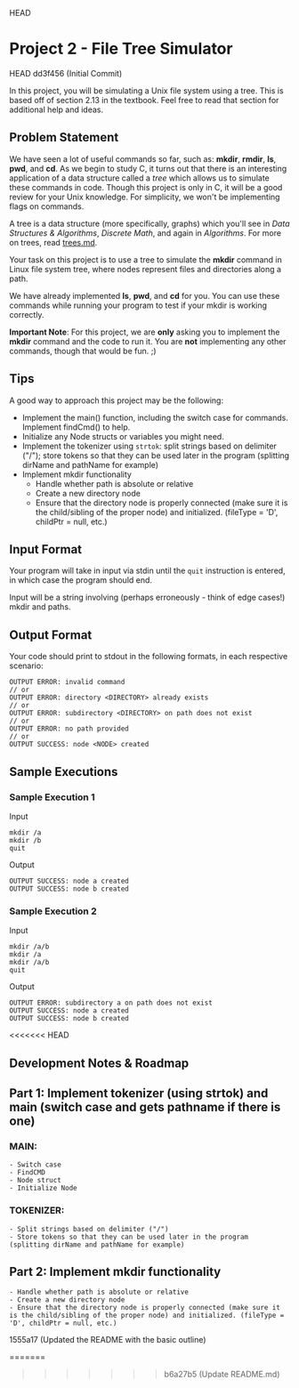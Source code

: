  HEAD
# Project 2 - File Tree Simulator
 HEAD
 dd3f456 (Initial Commit)


In this project, you will be simulating a Unix file system using a tree. This is based off of section 2.13 in the textbook. Feel free to read that section for additional help and ideas.

## Problem Statement

We have seen a lot of useful commands so far, such as: **mkdir**, **rmdir**, **ls**, **pwd**, and **cd**. As we begin to study C, it turns out that there is an interesting application of a data structure called a _tree_ which allows us to simulate these commands in code. Though this project is only in C, it will be a good review for your Unix knowledge. For simplicity, we won't be implementing flags on commands.

A tree is a data structure (more specifically, graphs) which you'll see in *Data Structures & Algorithms*, *Discrete Math*, and again in *Algorithms*. For more on trees, read [trees.md](trees.md).

Your task on this project is to use a tree to simulate the **mkdir** command in Linux file system tree, where nodes represent files and directories along a path.

We have already implemented **ls**, **pwd**, and **cd** for you. You can use these commands while running your program to test if your mkdir is working correctly.

**Important Note**: For this project, we are **only** asking you to implement the **mkdir** command and the code to run it. You are **not** implementing any other commands, though that would be fun. ;)

## Tips

A good way to approach this project may be the following:
- Implement the main() function, including the switch case for commands. Implement findCmd() to help.
- Initialize any Node structs or variables you might need.
- Implement the tokenizer using `strtok`: split strings based on delimiter ("/"); store tokens so that they can be used later in the program (splitting dirName and pathName for example)
- Implement mkdir functionality
    - Handle whether path is absolute or relative
	- Create a new directory node
	- Ensure that the directory node is properly connected (make sure it is the child/sibling of the proper node) and initialized. (fileType = 'D', childPtr = null, etc.)

## Input Format

Your program will take in input via stdin until the `quit` instruction is entered, in which case the program should end.

Input will be a string involving (perhaps erroneously - think of edge cases!) mkdir and paths.

## Output Format

Your code should print to stdout in the following formats, in each respective scenario:
```
OUTPUT ERROR: invalid command
// or
OUTPUT ERROR: directory <DIRECTORY> already exists
// or
OUTPUT ERROR: subdirectory <DIRECTORY> on path does not exist
// or
OUTPUT ERROR: no path provided
// or
OUTPUT SUCCESS: node <NODE> created
```

## Sample Executions

### Sample Execution 1

Input
```
mkdir /a
mkdir /b
quit
```

Output
```
OUTPUT SUCCESS: node a created
OUTPUT SUCCESS: node b created
```

### Sample Execution 2

Input
```
mkdir /a/b
mkdir /a
mkdir /a/b
quit
```

Output
```
OUTPUT ERROR: subdirectory a on path does not exist
OUTPUT SUCCESS: node a created
OUTPUT SUCCESS: node b created
```
<<<<<<< HEAD

## Development Notes & Roadmap

## Part 1: Implement tokenizer (using strtok) and main (switch case and gets pathname if there is one)

### MAIN:
	- Switch case
	- FindCMD
	- Node struct 
	- Initialize Node

### TOKENIZER:
	- Split strings based on delimiter ("/")
	- Store tokens so that they can be used later in the program (splitting dirName and pathName for example)

## Part 2: Implement mkdir functionality
	- Handle whether path is absolute or relative
	- Create a new directory node
	- Ensure that the directory node is properly connected (make sure it is the child/sibling of the proper node) and initialized. (fileType = 'D', childPtr = null, etc.)
 1555a17 (Updated the README with the basic outline)

=======
>>>>>>> b6a27b5 (Update README.md)
